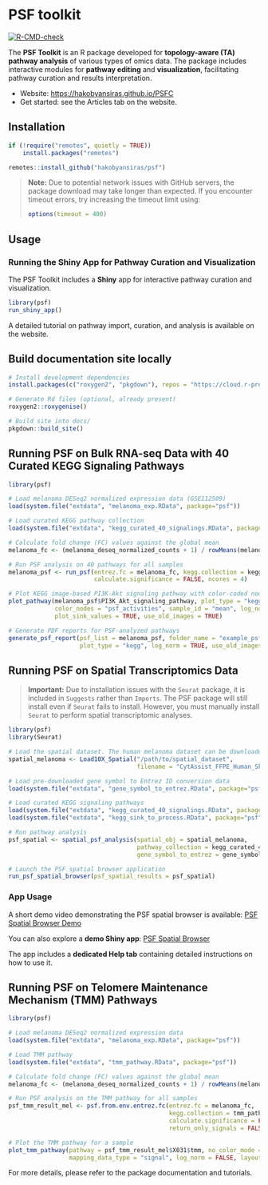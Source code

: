 # PSF toolkit

<!-- badges: start -->
[![R-CMD-check](https://github.com/hakobyansiras/psf/workflows/R-CMD-check/badge.svg)](https://github.com/hakobyansiras/psf/actions)
<!-- badges: end -->

The **PSF Toolkit** is an R package developed for **topology-aware (TA) pathway analysis** of various types of omics data. The package includes interactive modules for **pathway editing** and **visualization**, facilitating pathway curation and results interpretation.

- Website: https://hakobyansiras.github.io/PSFC
- Get started: see the Articles tab on the website.

## Installation

```r
if (!require("remotes", quietly = TRUE))
    install.packages("remotes")

remotes::install_github("hakobyansiras/psf")
```

> **Note:** Due to potential network issues with GitHub servers, the package download may take longer than expected. If you encounter timeout errors, try increasing the timeout limit using:
> 
> ```r
> options(timeout = 400)
> ```

## Usage

### Running the Shiny App for Pathway Curation and Visualization

The PSF Toolkit includes a **Shiny** app for interactive pathway curation and visualization.

```r
library(psf)
run_shiny_app()
```

A detailed tutorial on pathway import, curation, and analysis is available on the website.

## Build documentation site locally

```r
# Install development dependencies
install.packages(c("roxygen2", "pkgdown"), repos = "https://cloud.r-project.org")

# Generate Rd files (optional, already present)
roxygen2::roxygenise()

# Build site into docs/
pkgdown::build_site()
```

## **Running PSF on Bulk RNA-seq Data with 40 Curated KEGG Signaling Pathways**

```r
library(psf)

# Load melanoma DESeq2 normalized expression data (GSE112509)
load(system.file("extdata", "melanoma_exp.RData", package="psf"))

# Load curated KEGG pathway collection
load(system.file("extdata", "kegg_curated_40_signalings.RData", package="psf"))

# Calculate fold change (FC) values against the global mean
melanoma_fc <- (melanoma_deseq_normalized_counts + 1) / rowMeans(melanoma_deseq_normalized_counts + 1)

# Run PSF analysis on 40 pathways for all samples
melanoma_psf <- run_psf(entrez.fc = melanoma_fc, kegg.collection = kegg_curated_40_signalings, 
                        calculate.significance = FALSE, ncores = 4)

# Plot KEGG image-based PI3K-Akt signaling pathway with color-coded nodes
plot_pathway(melanoma_psf$PI3K_Akt_signaling_pathway, plot_type = "kegg", 
             color_nodes = "psf_activities", sample_id = "mean", log_norm = TRUE, 
             plot_sink_values = TRUE, use_old_images = TRUE)

# Generate PDF reports for PSF-analyzed pathways
generate_psf_report(psf_list = melanoma_psf, folder_name = "example_psf_report", 
                    plot_type = "kegg", log_norm = TRUE, use_old_images = TRUE)
```

## **Running PSF on Spatial Transcriptomics Data**

> **Important:** Due to installation issues with the `Seurat` package, it is included in `Suggests` rather than `Imports`. The PSF package will still install even if `Seurat` fails to install. However, you must manually install `Seurat` to perform spatial transcriptomic analyses.

```r
library(psf)
library(Seurat)

# Load the spatial dataset. The human melanoma dataset can be downloaded from the following link: https://www.10xgenomics.com/datasets/human-melanoma-if-stained-ffpe-2-standard. To import the data into Seurat, please download the Feature / barcode matrix HDF5 (filtered) and the Spatial imaging data files.
spatial_melanoma <- Load10X_Spatial("/path/to/spatial_dataset", 
                                    filename = "CytAssist_FFPE_Human_Skin_Melanoma_filtered_feature_bc_matrix.h5")

# Load pre-downloaded gene symbol to Entrez ID conversion data
load(system.file("extdata", "gene_symbol_to_entrez.RData", package="psf"))

# Load curated KEGG signaling pathways
load(system.file("extdata", "kegg_curated_40_signalings.RData", package="psf"))
load(system.file("extdata", "kegg_sink_to_process.RData", package="psf"))

# Run pathway analysis
psf_spatial <- spatial_psf_analysis(spatial_obj = spatial_melanoma, 
                                    pathway_collection = kegg_curated_40_signalings, 
                                    gene_symbol_to_entrez = gene_symbol_to_entrez, nthreads = 1)

# Launch the PSF spatial browser application
run_psf_spatial_browser(psf_spatial_results = psf_spatial)
```

### App Usage

A short demo video demonstrating the PSF spatial browser is available: [PSF Spatial Browser Demo](https://www.youtube.com/watch?v=lHTgYBA374o)

You can also explore a **demo Shiny app**: [PSF Spatial Browser](https://apps.armlifebank.am/PSF_spatial_browser/)

The app includes a **dedicated Help tab** containing detailed instructions on how to use it.

## **Running PSF on Telomere Maintenance Mechanism (TMM) Pathways**

```r
library(psf)

# Load melanoma DESeq2 normalized expression data
load(system.file("extdata", "melanoma_exp.RData", package="psf"))

# Load TMM pathway
load(system.file("extdata", "tmm_pathway.RData", package="psf"))

# Calculate fold change (FC) values against the global mean
melanoma_fc <- (melanoma_deseq_normalized_counts + 1) / rowMeans(melanoma_deseq_normalized_counts + 1)

# Run PSF analysis on the TMM pathway for all samples
psf_tmm_result_mel <- psf.from.env.entrez.fc(entrez.fc = melanoma_fc,
                                             kegg.collection = tmm_pathway, 
                                             calculate.significance = FALSE, sum = FALSE, split = FALSE, 
                                             return_only_signals = FALSE, tmm_mode = TRUE, tmm_updated_mode = TRUE)

# Plot the TMM pathway for a sample
plot_tmm_pathway(pathway = psf_tmm_result_mel$X031$tmm, no_color_mode = FALSE,
                 mapping_data_type = "signal", log_norm = FALSE, layout = "layout_nicely")
```

For more details, please refer to the package documentation and tutorials.